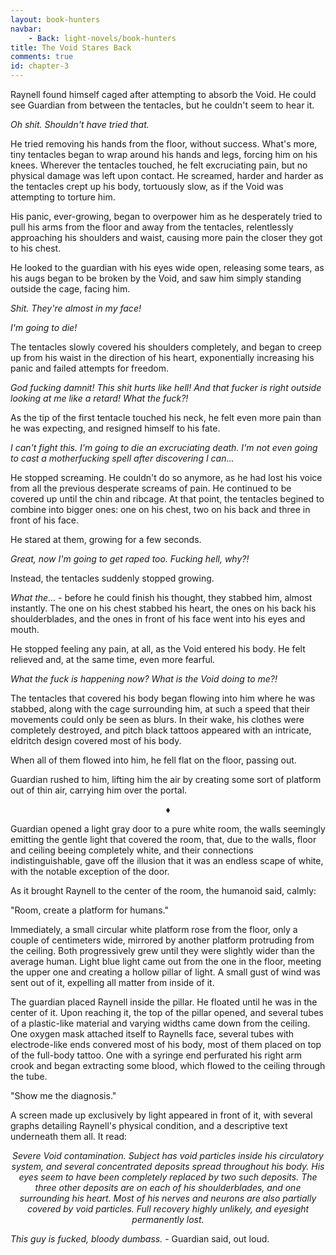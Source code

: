```yaml
---
layout: book-hunters
navbar:
    - Back: light-novels/book-hunters
title: The Void Stares Back
comments: true
id: chapter-3
---
```


Raynell found himself caged after attempting to absorb the Void. He could see Guardian from between the tentacles, but he couldn't seem to hear it. 

*Oh shit. Shouldn't have tried that.*

He tried removing his hands from the floor, without success. What's more, tiny tentacles began to wrap around his hands and legs, forcing him on his knees. Wherever the tentacles touched, he felt excruciating pain, but no physical damage was left upon contact. He screamed, harder and harder as the tentacles crept up his body, tortuously slow, as if the Void was attempting to torture him.

His panic, ever-growing, began to overpower him as he desperately tried to pull his arms from the floor and away from the tentacles, relentlessly approaching his shoulders and waist, causing more pain the closer they got to his chest.

He looked to the guardian with his eyes wide open, releasing some tears, as his augs began to be broken by the Void, and saw him simply standing outside the cage, facing him.

*Shit. They're almost in my face!*

*I'm going to die!*

The tentacles slowly covered his shoulders completely, and began to creep up from his waist in the direction of his heart, exponentially increasing his panic and failed attempts for freedom.

*God fucking damnit! This shit hurts like hell! And that fucker is right outside looking at me like a retard! What the fuck?!*

As the tip of the first tentacle touched his neck, he felt even more pain than he was expecting, and resigned himself to his fate.

*I can't fight this. I'm going to die an excruciating death. I'm not even going to cast a motherfucking spell after discovering I can...*

He stopped screaming. He couldn't do so anymore, as he had lost his voice from all the previous desperate screams of pain. He continued to be covered up until the chin and ribcage. At that point, the tentacles begined to combine into bigger ones: one on his chest, two on his back and three in front of his face.

He stared at them, growing for a few seconds.

*Great, now I'm going to get raped too. Fucking hell, why?!*

Instead, the tentacles suddenly stopped growing.

*What the...* - before he could finish his thought, they stabbed him, almost instantly. The one on his chest stabbed his heart, the ones on his back his shoulderblades, and the ones in front of his face went into his eyes and mouth. 

He stopped feeling any pain, at all, as the Void entered his body. He felt relieved and, at the same time, even more fearful.

*What the fuck is happening now? What is the Void doing to me?!*

The tentacles that covered his body began flowing into him where he was stabbed, along with the cage surrounding him, at such a speed that their movements could only be seen as blurs. In their wake, his clothes were completely destroyed, and pitch black tattoos appeared with an intricate, eldritch design covered most of his body.

When all of them flowed into him, he fell flat on the floor, passing out.

Guardian rushed to him, lifting him the air by creating some sort of platform out of thin air, carrying him over the portal.

<center>&diams;</center>

Guardian opened a light gray door to a pure white room, the walls seemingly emitting the gentle light that covered the room, that, due to the walls, floor and ceiling beeing completely white, and their connections indistinguishable, gave off the illusion that it was an endless scape of white, with the notable exception of the door. 

As it brought Raynell to the center of the room, the humanoid said, calmly:

"Room, create a platform for humans."

Immediately, a small circular white platform rose from the floor, only a couple of centimeters wide, mirrored by another platform protruding from the ceiling. Both progressively grew until they were slightly wider than the average human. Light blue light came out from the one in the floor, meeting the upper one and creating a hollow pillar of light. A small gust of wind was sent out of it, expelling all matter from inside of it.

The guardian placed Raynell inside the pillar. He floated until he was in the center of it. Upon reaching it, the top of the pillar opened, and several tubes of a plastic-like material and varying widths came down from the ceiling. One oxygen mask attached itself to Raynells face, several tubes with electrode-like ends convered most of his body, most of them placed on top of the full-body tattoo. One with a syringe end perfurated his right arm crook and began extracting some blood, which flowed to the ceiling through the tube.

"Show me the diagnosis."

A screen made up exclusively by light appeared in front of it, with several graphs detailing Raynell's physical condition, and a descriptive text underneath them all. It read:

*<center>Severe Void contamination. Subject has void particles inside his circulatory system, and several concentrated deposits spread throughout his body. His eyes seem to have been completely replaced by two such deposits. The three other deposits are on each of his shoulderblades, and one surrounding his heart. Most of his nerves and neurons are also partially covered by void particles. Full recovery highly unlikely, and eyesight permanently lost.</center>*

*This guy is fucked, bloody dumbass.* - Guardian said, out loud.
